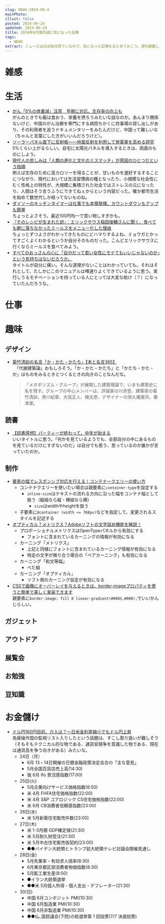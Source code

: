 ```yaml
---
slug: NEWS-2024-06-4
mainPhoto: 
illust: false
posted: 2024-06-24
updated: 2024-06-24
title: 2024年6月第四週に気になった記事
tags:
  - NEWS
extract: ニュースはほぼ毎日見ているので、気になった記事をまとめておこう。週刊連載したい。
---
```


# 雑感

# 生活

- [がん「5%の体重減」注意　早期に対応、生存率の向上も](https://www.nikkei.com/article/DGXZQOUA1783D0X10C24A6000000/)  
  がんのときでも飯は食おう、栄養を摂ろうみたいな話なのか。あんまり関係ないけど、中国のがん治療を専門にする病院ちかくに炊事場の貸し出しがあり、その利用者を追うドキュメンタリーをみたんだけど、中国って難しいな（ちゃんと言葉にした方がいいんだろうけど）。
- [ソーラーパネル直下に反射板——地面反射を利用して発電量を高める研究](https://fabcross.jp/news/2024/20240622_solar-panels.html)  
  5%くらい上がるらしい。自宅に太陽光パネルを導入するときは、両面のものにしよう。
- [現代人の苦しみは「人類の進化と文化のミスマッチ」が原因のひとつだという指摘](https://gigazine.net/news/20240622-human-culture-changing-evolutionary-mismatch/)  
  例えば生存のために高カロリーを得ることが、甘いものを選好するすることにつながり、現代においては生活習慣病の種となったり、小規模な社会性にむく性格上の特性が、大規模に集積された社会ではストレスの元になったり、人間はそう言うふうにできてねぇからという内容だった。確か都市生活を始めて数世代しか経ってないものね。
- [ダイソーのキッチンタイマーは仕事でも本領発揮。カウントダウンもアップも簡単](https://www.gizmodo.jp/2024/06/daiso_kitchen_timer.html)  
  ちょっとよさそう。最近100円均一で買い物しすぎかも。
- [『そのレシピが生まれた訳』：エリックサウス稲田俊輔さんに聞く、食べても腑に落ちなかったミールスをメニュー化した理由](https://note.com/hyouhon/n/n15695953e981)  
  ちょっとずつよさがわかってきたものにどハマりするよね、ミョウガとかってすごくよくわかるというか自分そのものだった。こんどエリックサウスに行くならミールスを食べてみよう。
- [すべてのおっさんの心に「自分だって若い女性にモテてもいいじゃないのか」という気持ちはないだろうか。](https://blog.tinect.jp/?p=86881)  
  タイトルが自分に痛い。そんな道理がないことはわかっていても。それはそれとして、たしかにこのマニュアルは噂通りよくできているように思う。実行しうるモチベーションを持っている人にとっては大変な助け（？）になっていたんだろうな。

# 仕事

# 趣味

## デザイン

- [菊竹清訓の名言「か・かた・かたち」【本と名言365】](https://casabrutus.com/categories/culture/411548)  
  　「代謝建築論」おもしろそう。「か・かた・かたち」と「かたち・かた・か」はものをみるときとつくるときの向きのことなんだな。
  > 「メタボリズム・グループ」が展開した建築理論で、いまも建築史に名を残す。グループの中心メンバーは、評論家の川添登、建築家の菊竹清訓、黒川紀章、大高正人、槇文彦、デザイナーの栄久庵憲司、粟津潔。  


## 読書

- [【読書感想】パーティーが終わって、中年が始まる](https://fujipon.hatenadiary.com/entry/2024/06/24/084328)  
  いいタイトルに思う。「何かを見ているようでも、全部自分の中にあるものを見ているだけにすぎないのだ」は自分でも思う、思っているのか誰かが言っていたのか。

## 制作

- [要素の幅でレスポンシブ対応を行える！コンテナークエリーの使い方](https://ics.media/entry/240617/)  
  - コンテナクエリーを使いたい場合は親要素に`conteiner-type`を設定する
    - `inline-size`はテキストの流れる方向に沿った幅をコンテナ幅として扱う（縦組なら縦・横組なら横）
      - `size`はwidthやheightを扱う
  - 子要素に`@container (width <= 768px)`などを指定して、変更されるスタイルを記述する
- [オプティカル？メトリクス？Adobeソフトの文字詰め機能を解説！](https://note.morisawa.co.jp/n/nb96702245df1)  
  - プロポーショナルメトリクスはOpenTypeパネルから有効にする
    - フォントに含まれているカーニングの情報が有効になる
  - カーニング「メトリクス」
    - 上記と同様にフォントに含まれているカーニング情報が有効になる
    - 特定の文字が隣り合う場合の「ペアカーニング」も有効になる
  - カーニング「和文等幅」
    - べた組
  - カーニング「オプティカル」
    - ソフト側のカーニング設定が有効になる
- [CSSで画像にオーバーレイを与えるときは、border-imageプロパティを使うと簡単で美しく実装できます](https://coliss.com/articles/build-websites/operation/css/css-gradient-overlay-with-border-image.html#google_vignette)  
  親要素に`border-image: fill 0 linear-gradient(#0003,#000);`でいいかんじらしい。
## ガジェット

## アウトドア

## 展覧会

## お勉強

## 豆知識

# お金儲け

- [ドル円160円目前、介入は？～日米金利差縮小でもドル円上昇](http://hiroko.yutaka-shoji.co.jp/2024/06/160.html)  
  為替操作国の監視リスト入りしたという話題は、すこし取り扱いが難しそう（そもそもテクニカル的な物である、通貨安競争を意識した物である、現在は通貨高を争う向きがある）みたいな。
  - 24日（月）
    - 6月 13・14日開催の日銀金融政策決定会合の「主な意見」
    - 5月全国百貨店売上高(14:30)
    - 独 6月 Ifo 景況感指数(17:00)
  - 25日(火)
    - 5月企業向けサービス価格指数(8:50)
    - 米 4月 FHFA住宅価格指数(22:00)
    - 米 4月 S&P コアロジック CS住宅価格指数(22:00)
    - 米 6月 CB消費者信頼感指数(23:00)
  - 26日(水)
    - 米 5月新築住宅販売件数(23:00)
  - 27日(木)
    - 米 1-3月期 GDP確定値(21:30)
    - 米 5月耐久財受注(21:30)
    - 米 5月中古住宅販売仮契約(23:00)
    - ●●バイデン大統領とトランプ前大統領テレビ討論会開催見通し
  - 28日(金)
    - 5月失業率・有効求人倍率(8:30)
    - 6月東京都区部消費者物価指数(8:30)
    - 5月鉱工業生産(8:50)
    - ●イラン大統領選挙
    - ●●米 5月個人所得・個人支出・デフレーター(21:30)
  - 30(日)
    - 中国 6月コンポジット PMI(10:30)
    - 中国 6月製造業 PMI(10:30)
    - 中国 6月非製造業 PMI(10:30)
    - ●●仏､国民議会(下院)の総選挙第 1 回投票(7/7 決選投票)